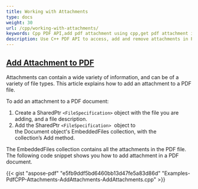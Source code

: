 ```yaml
---
title: Working with Attachments
type: docs
weight: 30
url: /cpp/working-with-attachments/
keywords: Cpp PDF API,add pdf attachment using cpp,get pdf attachment info using cpp,remove pdf attachment using cpp
description: Use C++ PDF API to access, add and remove attachments in PDF files using C++ from within your applications. Complete guide with C++ code samples.
---
```


## <ins>**Add Attachment to PDF**
Attachments can contain a wide variety of information, and can be of a variety of file types. This article explains how to add an attachment to a PDF file.

To add an attachment to a PDF document:

1. Create a SharedPtr ```<FileSpecification>``` object with the file you are adding, and a file description.
1. Add the SharedPtr ```<FileSpecification>```  object to the Document object's EmbeddedFiles collection, with the collection’s Add method.

The EmbeddedFiles collection contains all the attachments in the PDF file. The following code snippet shows you how to add attachment in a PDF document.



{{< gist "aspose-pdf" "e5fb9ddf5bd6460bb13d47fe5a83d86d" "Examples-PdfCPP-Attachments-AddAttachments-AddAttachments.cpp" >}}
